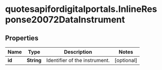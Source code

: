 # quotesapifordigitalportals.InlineResponse20072DataInstrument

## Properties

Name | Type | Description | Notes
------------ | ------------- | ------------- | -------------
**id** | **String** | Identifier of the instrument. | [optional] 


